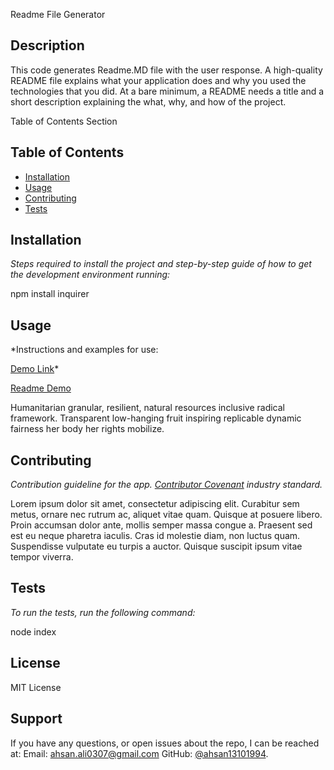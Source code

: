 

  Readme File Generator

  ## Description 
  
  This code generates Readme.MD file with the user response. A high-quality README file explains what your application does and why you used the technologies that you did. At a bare minimum, a README needs a title and a short description explaining the what, why, and how of the project.

  Table of Contents Section

  ## Table of Contents
  * [Installation](#installation)
  * [Usage](#usage)
  * [Contributing](#contributing)
  * [Tests](#tests)


  ## Installation
  
  *Steps required to install the project and step-by-step guide of how to get the development environment running:*
  
  npm install inquirer

  ## Usage 
  
  *Instructions and examples for use:
   
  [Demo Link](https://drive.google.com/file/d/1lt_5fTS1c40iQVHQvRut7Gcmee0FBQef/view)*
  
  [Readme Demo](readme_demo.gif) 
  
  Humanitarian granular, resilient, natural resources inclusive radical framework. Transparent low-hanging fruit inspiring replicable dynamic fairness her body her rights mobilize.

  ## Contributing
 
  *Contribution guideline for the app. [Contributor Covenant](https://www.contributor-covenant.org/) industry standard.*
  
  Lorem ipsum dolor sit amet, consectetur adipiscing elit. Curabitur sem metus, ornare nec rutrum ac, aliquet vitae quam. Quisque at posuere libero. Proin accumsan dolor ante, mollis semper massa congue a. Praesent sed est eu neque pharetra iaculis. Cras id molestie diam, non luctus quam. Suspendisse vulputate eu turpis a auctor. Quisque suscipit ipsum vitae tempor viverra.

  ## Tests
  
  *To run the tests, run the following command:*
  
  node index

  ## License
  
  MIT License

  ## Support
  
  If you have any questions, or open issues about the repo, I can be reached at:
  Email: ahsan.ali0307@gmail.com
  GitHub: [@ahsan13101994](https://github.com/ahsan13101994/).
  
